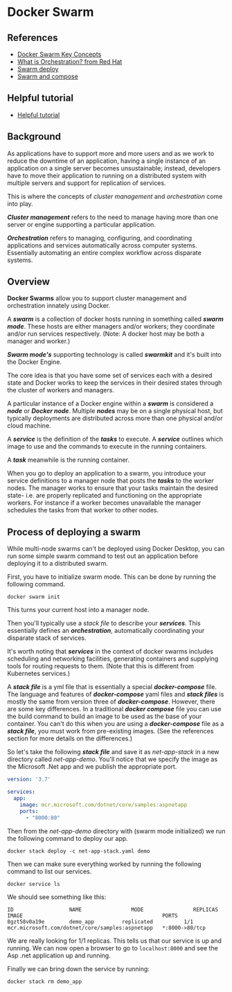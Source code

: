 # Docker Swarm
## References
- [Docker Swarm Key Concepts](https://docs.docker.com/engine/swarm/key-concepts/)
- [What is Orchestration? from Red Hat](https://www.redhat.com/en/topics/automation/what-is-orchestration#:~:text=Orchestration%20is%20the%20automated%20configuration,isn't%20a%20scalable%20strategy.)
- [Swarm deploy](https://docs.docker.com/get-started/swarm-deploy/)
- [Swarm and compose](https://docs.docker.com/compose/swarm/)
## Helpful tutorial
- [Helpful tutorial](https://docs.docker.com/engine/swarm/stack-deploy/)

## Background
As applications have to support more and more users and as we work to reduce the downtime of an application, having a single instance of an application on a single server becomes unsustainable; instead, developers have to move their application to running on a distributed system with multiple servers and support for replication of services.

This is where the concepts of *cluster management* and *orchestration* come into play. 

***Cluster management*** refers to the need to manage having more than one server or engine supporting a particular application. 

***Orchestration*** refers to managing, configuring, and coordinating applications and services automatically across computer systems. Essentially automating an entire complex workflow across disparate systems. 

## Overview 

**Docker Swarms** allow you to support cluster management and orchestration innately using Docker. 

A ***swarm*** is a collection of docker hosts running in something called ***swarm mode***. These hosts are either managers and/or workers; they coordinate and/or run services respectively. (Note: A docker host may be both a manager and worker.)

***Swarm mode's*** supporting technology is called ***swarmkit*** and it's built into the Docker Engine.  

The core idea is that you have some set of services each with a desired state and Docker works to keep the services in their desired states through the cluster of workers and managers.

A particular instance of a Docker engine within a ***swarm*** is considered a ***node*** or ***Docker node***. Multiple ***nodes*** may be on a single physical host, but typically deployments are distributed across more than one physical and/or cloud machine. 

A ***service*** is the definition of the ***tasks*** to execute. A ***service*** outlines which image to use and the commands to execute in the running containers. 

A ***task*** meanwhile is the running container. 

When you go to deploy an application to a swarm, you introduce your service definitions to a manager node that posts the ***tasks*** to the worker nodes. The manager works to ensure that your tasks maintain the desired state- i.e. are properly replicated and functioning on the appropriate workers. For instance if a worker becomes unavailable the manager schedules the tasks from that worker to other nodes. 

## Process of deploying a swarm

While multi-node swarms can't be deployed using Docker Desktop, you can run some simple swarm command to test out an application before deploying it to a distributed swarm. 

First, you have to initialize swarm mode. This can be done by running the following command. 

```console
docker swarm init
```
This turns your current host into a manager node. 

Then you'll typically use a *stack file* to describe your ***services***. This essentially defines an ***orchestration***, automatically coordinating your disparate stack of services. 

It's worth noting that ***services*** in the context of docker swarms includes scheduling and networking facilities, generating containers and supplying tools for routing requests to them. (Note that this is different from Kubernetes services.)

A ***stack file*** is a yml file that is essentially a special ***docker-compose*** file. The language and features of ***docker-compose*** yaml files and ***stack files*** is mostly the same from version three of ***docker-compose***. However, there are some key differences. In a traditional ***docker compose*** file you can use the build command to build an image to be used as the base of your container. You can't do this when you are using a ***docker-compose*** file as a ***stack file***, you must work from pre-existing images. (See the references section for more details on the differences.)

So let's take the following ***stack file*** and save it as *net-app-stack* in a new directory called *net-app-demo*. You'll notice that we specify the image as the Microsoft .Net app and we publish the appropriate port. 
```YAML
version: '3.7'

services:
  app:
    image: mcr.microsoft.com/dotnet/core/samples:aspnetapp
    ports:
      - "8000:80"
```
Then from the *net-app-demo* directory with (swarm mode initialized) we run the following command to deploy our app. 
```console
docker stack deploy -c net-app-stack.yaml demo
```
Then we can make sure everything worked by running the following command to list our services.  
```console
docker service ls
```
We should see something like this:
```console
ID                  NAME                MODE                REPLICAS            IMAGE                                             PORTS
8gzt58v0a19e        demo_app         replicated          1/1                 mcr.microsoft.com/dotnet/core/samples:aspnetapp   *:8000->80/tcp
```
We are really looking for 1/1 replicas. This tells us that our service is up and running. We can now open a browser to go to `localhost:8000` and see the Asp .net application up and running. 

Finally we can bring down the service by running:
```console
docker stack rm demo_app
```

